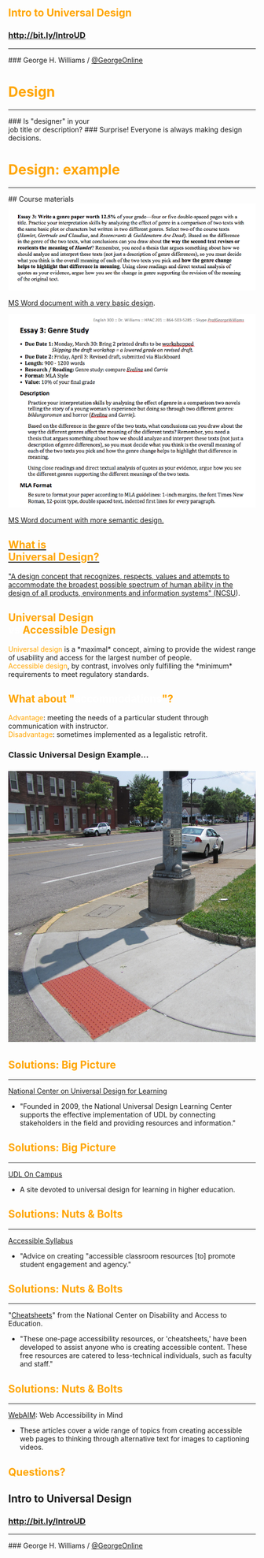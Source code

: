 ## <span style="color: orange;">Intro to Universal Design</span>
### http://bit.ly/IntroUD
<hr />
### George H. Williams / <a href="http://twitter.com/GeorgeOnline">@GeorgeOnline</a>



# <span style="color: orange;">Design</span>
<hr />
### Is "designer" in your<br /> job title or description? <!-- .element: class="fragment" data-fragment-index="0" -->
### Surprise! Everyone is always making design decisions.  <!-- .element: class="fragment" data-fragment-index="1" -->



# <span style="color: orange;">Design: example</span>
<hr />
## Course materials




<img src="20150410-emory-accessiblefuture-presentation-01.png" alt="Screenshot of an assignment handout with a very basic, perhaps not very easy to read layout." />
<p><a href="20150410-emory-accessiblefuture-worddoc1.doc">MS Word document with a very basic design</a>.</p>



<img src="20150410-emory-accessiblefuture-presentation-02.png" alt="Screenshot of an assignment handout with a very basic, perhaps not very easy to read layout."  />
<p><a href="20150410-emory-accessiblefuture-worddoc2.docx">MS Word document with more semantic design.</p>



## <div style="color: orange; text-align: left;">What is<br /> Universal Design?</div>

<div style="text-align: left;">"A design concept that recognizes, respects, values and attempts to accommodate the broadest possible spectrum of human ability in the design of all products, environments and information systems" (<a href="https://projects.ncsu.edu/ncsu/design/cud/about_us/about_us.htm">NCSU</a>).</div>



## <div style="color: orange; text-align: left;">Universal Design<br /> <span style="text-transform: lowercase; color: white;">vs</span> Accessible Design</div>

<div style="text-align: left;"><span style="color: orange;">Universal design</span> is a *maximal* concept, aiming to provide the widest range of usability and access for the largest number of people.</div>  <!-- .element: class="fragment" data-fragment-index="1" -->
<div style="text-align: left;"><span style="color: orange;">Accessible design</span>, by contrast, involves only fulfilling the *minimum* requirements to meet regulatory standards.</div>  <!-- .element: class="fragment" data-fragment-index="2" -->



## <div style="color: orange; text-align: left">What about "<span style="color: white;">accommodations</span>"?</div>
<div style="text-align: left"><span style="color: orange;">Advantage</span>: meeting the needs of a particular student through communication with instructor.</div>  <!-- .element: class="fragment" data-fragment-index="1" -->
<div style="text-align: left"><span style="color: orange;">Disadvantage</span>: sometimes implemented as a legalistic retrofit.</div>  <!-- .element: class="fragment" data-fragment-index="2" -->



### Classic Universal Design Example...
### <img src="2017-emory-curbcut.jpg" width="550" height="550" />  <!-- .element: class="fragment" data-fragment-index="1" -->



## <span style="color: orange;">Solutions: Big Picture</span>
<hr />
<div style="text-align: left;"><a href="http://www.udlcenter.org">National Center on Universal Design for Learning</a></div>

* "Founded in 2009, the National Universal Design Learning Center supports the effective implementation of UDL by connecting stakeholders in the field and providing resources and information." 



## <span style="color: orange;">Solutions: Big Picture</span>
<hr />
<div style="text-align: left;"><a href="http://udloncampus.cast.org/home">UDL On Campus</a></div>

* A site devoted to universal design for learning in higher education.



## <span style="color: orange;">Solutions: Nuts & Bolts</span>
<hr />

<div style="text-align: left;"><a href="https://accessiblesyllabus.tulane.edu">Accessible Syllabus</a></div>

* "Advice on creating "accessible classroom resources [to] promote student engagement and agency."



## <span style="color: orange;">Solutions: Nuts & Bolts</span>
<hr />

<div style="text-align: left;">"<a href="http://ncdae.org/resources/cheatsheets/">Cheatsheets</a>" from the National Center on Disability and Access to Education.</div>

* "These one-page accessibility resources, or 'cheatsheets,' have been developed to assist anyone who is creating accessible content. These free resources are catered to less-technical individuals, such as faculty and staff."



## <span style="color: orange;">Solutions: Nuts & Bolts</span>
<hr />

<div style="text-align: left;"><a href="http://webaim.org">WebAIM</a>: Web Accessibility in Mind</div>

* These articles cover a wide range of topics from creating accessible web pages to thinking through alternative text for images to captioning videos.



## <span style="color: orange;">Questions?</span>
## Intro to Universal Design
### http://bit.ly/IntroUD
<hr />
### George H. Williams / <a href="http://twitter.com/GeorgeOnline">@GeorgeOnline</a>